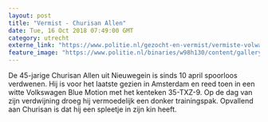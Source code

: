 ```yaml
---
layout: post
title: "Vermist - Churisan Allen"
date: Tue, 16 Oct 2018 07:49:00 GMT
category: utrecht
externe_link: "https://www.politie.nl/gezocht-en-vermist/vermiste-volwassenen/2018/april/christian-allen.html"
feature_image: "https://www.politie.nl/binaries/w98h130/content/gallery/politie/vermist/vermiste-volwassenen/2018/april/churisan-allen.jpg"
---
```


De 45-jarige Churisan Allen uit Nieuwegein is sinds 10 april spoorloos verdwenen. Hij is voor het laatste gezien in Amsterdam en reed toen in een witte Volkswagen Blue Motion met het kenteken 35-TXZ-9. Op de dag van zijn verdwijning droeg hij vermoedelijk een donker trainingspak. Opvallend aan Churisan is dat hij een spleetje in zijn kin heeft.
